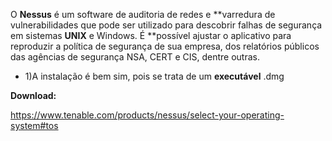 O **Nessus** é um software de auditoria de redes e **varredura de vulnerabilidades que pode ser utilizado para descobrir falhas de segurança em sistemas **UNIX** e Windows. É **possível ajustar o aplicativo para reproduzir a política de segurança de sua empresa, dos relatórios públicos das agências de segurança NSA, CERT e CIS, dentre outras.

* 1)A instalação é bem sim, pois se trata de um **executável** .dmg

**Download:**

https://www.tenable.com/products/nessus/select-your-operating-system#tos
